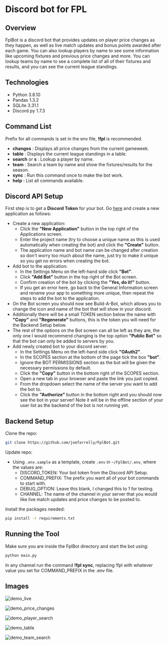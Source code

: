# Discord bot for FPL

## Overview

FplBot is a discord bot that provides updates on player price changes as they happen, as well as live match updates and bonus points awarded after each game. You can also lookup players by name to see some information like upcoming fixtures and previous price changes and more. You can lookup teams by name to see a complete list of all of their fixtures and results, and you can see the current league standings.

## Technologies

- Python 3.8.10
- Pandas 1.3.2
- SQLite 3.31.1
- Discord py 1.7.3

## Command List

Prefix for all commands is set in the env file, **!fpl** is recommended.

- **changes** : Displays all price changes from the current gameweek.
- **table** : Displays the current league standings in a table.
- **search** or **s** : Lookup a player by name.
- **team** : Search a team by name and show the fixtures/results for the season.
- **sync** : Run this command once to make the bot work.
- **help** : List all commands available.

## Discord API Setup
First step is to get a **Discord Token** for your bot. Go [here](https://discord.com/developers/applications) and create a new application as follows:
- Create a new application:
    - Click the **"New Application"** button in the top right of the Applications screen.
    - Enter the project name (try to choose a unique name as this is used automatically when creating the bot) and click the **"Create"** button.
    - The application name and bot name can be changed after creation so don't worry too much about the name, just try to make it unique so you get no errors when creating the bot.
- Add bot to the application:
    - In the Settings Menu on the left-hand side click **"Bot"**.
    - Click **"Add Bot"** button in the top right of the Bot screen.
    - Confirm creation of the bot by clicking the **"Yes, do it!"** button.
    - If you get an error here, go back to the General Information screen and rename your app to something more unique, then repeat the steps to add the bot to the application.
- On the Bot screen you should now see Build-A-Bot, which allows you to change the icon and name of the bot that will show in your discord.
- Additionally there will be a small TOKEN section below the name with **"Copy"** and **"Regenerate"** buttons, this is the token you will need for the Backend Setup below.
- The rest of the options on the Bot screen can all be left as they are, the only one I would recommend changing is the top option **"Public Bot"** so that the bot can only be added to servers by you.
- Add newly created bot to your discord server:
    - In the Settings Menu on the left-hand side click **"OAuth2"**.
    - In the SCOPES section at the bottom of the page tick the box **"bot"**.
    - Ignore the BOT PERMISSIONS section as the bot will be given the necessary permissions by default.
    - Click the **"Copy"** button in the bottom right of the SCOPES section.
    - Open a new tab in your browser and paste the link you just copied.
    - From the dropdown select the name of the server you want to add the bot to.
    - Click the **"Authorize"** button in the bottom right and you should now see the bot in your server! Note it will be in the offline section of your user list as the backend of the bot is not running yet.

## Backend Setup
Clone the repo:
```bash
git clone https://github.com/joefarrelly/FplBot.git 
```
Update repo:
* Using `.env.sample` as a template, create `.env` in `~/FplBot/.env`, where the values are:
    * DISCORD_TOKEN: Your bot token from the Discord API Setup.
    * COMMAND_PREFIX: The prefix you want all of your bot commands to start with.
    * DEBUG_OPTION: Leave this blank, I changed this to 1 for testing.
    * CHANNEL: The name of the channel in your server that you would like live match updates and price changes to be posted to.

Install the packages needed:
```bash
pip install -r requirements.txt
```

## Running the Tool

Make sure you are inside the FplBot directory and start the bot using:
```bash
python main.py
```

In any channel run the command **!fpl sync**, replacing !fpl with whatever value you set for COMMAND_PREFIX in the .env file.

## Images

![demo_live](https://i.imgur.com/FdFGU2n.png)

![demo_price_changes](https://i.imgur.com/eOrLS3z.png)

![demo_player_search](https://i.imgur.com/tYXl1S4.png)

![demo_table](https://i.imgur.com/FVoTzMV.png)

![demo_team_search](https://i.imgur.com/ui8EQTJ.png)